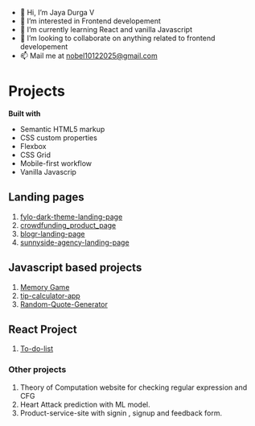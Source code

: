 - 👋 Hi, I’m Jaya Durga V
- 👀 I’m interested in Frontend developement
- 🌱 I’m currently learning React and vanilla Javascript
- 💞️ I’m looking to collaborate on anything related to frontend developement
- 📫 Mail me at nobel10122025@gmail.com

# Projects
**Built with** 
- Semantic HTML5 markup
- CSS custom properties
- Flexbox
- CSS Grid
- Mobile-first workflow
- Vanilla Javascrip

## Landing pages
 1. [fylo-dark-theme-landing-page](https://nobel10122025.github.io/fylo-dark-theme-landing-page/index.html)
 2. [crowdfunding_product_page](https://nobel10122025.github.io/crowdfunding_product_page/index.html)
 3. [blogr-landing-page](https://nobel10122025.github.io/blogr-landing-page/index.html)
 4. [sunnyside-agency-landing-page](https://nobel10122025.github.io/sunnyside-agency-landing-page/index.html)
 
## Javascript based projects 
 1. [Memory Game]( https://nobel10122025.github.io/Memory_Game/index.html)
 2. [tip-calculator-app](https://nobel10122025.github.io/tip-calculator-app/index.html)
 3. [Random-Quote-Generator](https://nobel10122025.github.io/RandomQuoteGenerator/index.html)

## React Project
  1. [To-do-list](https://relaxed-goldwasser-ff8954.netlify.app/)
  
### Other projects
 1. Theory of Computation website for checking regular expression and CFG
 2. Heart Attack prediction with ML model.
 3. Product-service-site with signin , signup and feedback form.

